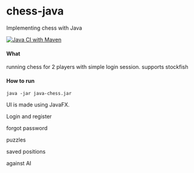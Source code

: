 

# chess-java
Implementing chess with Java

[![Java CI with Maven](https://github.com/Fivenan/chess-java/actions/workflows/maven.yml/badge.svg)](https://github.com/Fivenan/chess-java/actions/workflows/maven.yml)

#### What
running chess for 2 players with simple login session. 
supports stockfish

#### How to run
`java -jar java-chess.jar`

UI is made using JavaFX.

Login and register

forgot password

puzzles

saved positions

against AI